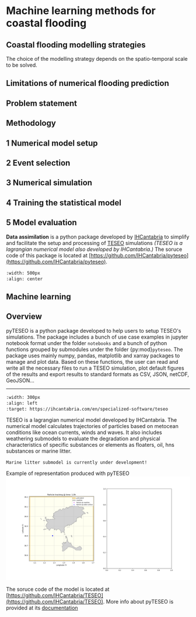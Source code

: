 # Machine learning methods for coastal flooding
## Coastal flooding modelling strategies
The choice of the modelling strategy depends on the spatio-temporal scale to be solved. 


## Limitations of numerical flooding prediction

## Problem statement

## Methodology

## 1 Numerical model setup

## 2 Event selection

## 3 Numerical simulation

## 4 Training the statistical model

## 5 Model evaluation

**Data assimilation** is a python package developed by [IHCantabria](https://ihcantabria.com/en/) to simplify and facilitate the setup and processing of [TESEO](https://ihcantabria.com/en/specialized-software/teseo/) simulations *(TESEO is a lagrangian numerical model also developed by IHCantabria.)* The soruce code of this package is located at [https://github.com/IHCantabria/pyteseo](https://github.com/IHCantabria/pyteseo).

```{image} ../_static/images/pyTESEO_logo.png
:width: 500px
:align: center
```
**Machine learning**
---

## Overview
pyTESEO is a python package developed to help users to setup TESEO's simulations. The package includes a bunch of use case examples in jupyter notebook format under the folder `notebooks` and a bunch of python functions grouped by submodules under the folder {py:mod}`pyteseo`. The package uses mainly numpy, pandas, matplotlib and xarray packages to manage and plot data. Based on these functions, the user can read and write all the necessary files to run a TESEO simulation, plot default figures of the results and export results to standard formats as CSV, JSON, netCDF, GeoJSON...

---

```{image} ../_static/images/TESEO_logo.png
:width: 300px
:align: left
:target: https://ihcantabria.com/en/specialized-software/teseo
```
TESEO is a lagrangian numerical model developed by IHCantabria. The numerical model calculates trajectories of particles based on metocean conditions like ocean currents, winds and waves. It also includes weathering submodels to evaluate the degradation and physical characteristics of specific substances or elements as floaters, oil, hns substances or marine litter.


```{important}
Marine litter submodel is currently under development!

```

Example of representation produced with pyTESEO
![pyTESEO standard animation](../_static/animations/particles_spill_01.gif)


The soruce code of the model is located at [https://github.com/IHCantabria/TESEO](https://github.com/IHCantabria/TESEO).
More info about pyTESEO is provided at its [documentation](https://ihcantabria.github.io/pyteseo/)
